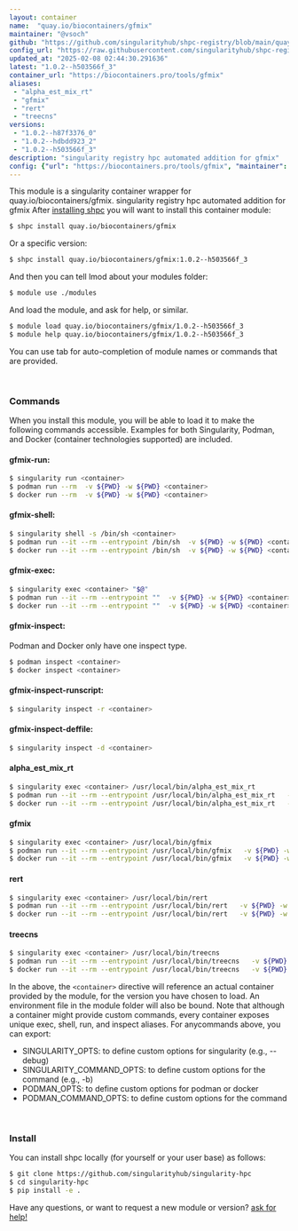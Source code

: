 ```yaml
---
layout: container
name:  "quay.io/biocontainers/gfmix"
maintainer: "@vsoch"
github: "https://github.com/singularityhub/shpc-registry/blob/main/quay.io/biocontainers/gfmix/container.yaml"
config_url: "https://raw.githubusercontent.com/singularityhub/shpc-registry/main/quay.io/biocontainers/gfmix/container.yaml"
updated_at: "2025-02-08 02:44:30.291636"
latest: "1.0.2--h503566f_3"
container_url: "https://biocontainers.pro/tools/gfmix"
aliases:
 - "alpha_est_mix_rt"
 - "gfmix"
 - "rert"
 - "treecns"
versions:
 - "1.0.2--h87f3376_0"
 - "1.0.2--hdbdd923_2"
 - "1.0.2--h503566f_3"
description: "singularity registry hpc automated addition for gfmix"
config: {"url": "https://biocontainers.pro/tools/gfmix", "maintainer": "@vsoch", "description": "singularity registry hpc automated addition for gfmix", "latest": {"1.0.2--h503566f_3": "sha256:6cdf0dd8f6f3a621d22292560e2fbe3d9dfded30bff98c84aa3c363994dbef27"}, "tags": {"1.0.2--h87f3376_0": "sha256:adb9d61278a1f2f5522f63335b1e8fba7b346a96ccae62e76aa5485015f5f7c3", "1.0.2--hdbdd923_2": "sha256:1cfb194290cc6b26a4337c93ef64e02385740ec5ae1f8cd9db93d9fcc1720454", "1.0.2--h503566f_3": "sha256:6cdf0dd8f6f3a621d22292560e2fbe3d9dfded30bff98c84aa3c363994dbef27"}, "docker": "quay.io/biocontainers/gfmix", "aliases": {"alpha_est_mix_rt": "/usr/local/bin/alpha_est_mix_rt", "gfmix": "/usr/local/bin/gfmix", "rert": "/usr/local/bin/rert", "treecns": "/usr/local/bin/treecns"}}
---
```


This module is a singularity container wrapper for quay.io/biocontainers/gfmix.
singularity registry hpc automated addition for gfmix
After [installing shpc](#install) you will want to install this container module:


```bash
$ shpc install quay.io/biocontainers/gfmix
```

Or a specific version:

```bash
$ shpc install quay.io/biocontainers/gfmix:1.0.2--h503566f_3
```

And then you can tell lmod about your modules folder:

```bash
$ module use ./modules
```

And load the module, and ask for help, or similar.

```bash
$ module load quay.io/biocontainers/gfmix/1.0.2--h503566f_3
$ module help quay.io/biocontainers/gfmix/1.0.2--h503566f_3
```

You can use tab for auto-completion of module names or commands that are provided.

<br>

### Commands

When you install this module, you will be able to load it to make the following commands accessible.
Examples for both Singularity, Podman, and Docker (container technologies supported) are included.

#### gfmix-run:

```bash
$ singularity run <container>
$ podman run --rm  -v ${PWD} -w ${PWD} <container>
$ docker run --rm  -v ${PWD} -w ${PWD} <container>
```

#### gfmix-shell:

```bash
$ singularity shell -s /bin/sh <container>
$ podman run --it --rm --entrypoint /bin/sh  -v ${PWD} -w ${PWD} <container>
$ docker run --it --rm --entrypoint /bin/sh  -v ${PWD} -w ${PWD} <container>
```

#### gfmix-exec:

```bash
$ singularity exec <container> "$@"
$ podman run --it --rm --entrypoint ""  -v ${PWD} -w ${PWD} <container> "$@"
$ docker run --it --rm --entrypoint ""  -v ${PWD} -w ${PWD} <container> "$@"
```

#### gfmix-inspect:

Podman and Docker only have one inspect type.

```bash
$ podman inspect <container>
$ docker inspect <container>
```

#### gfmix-inspect-runscript:

```bash
$ singularity inspect -r <container>
```

#### gfmix-inspect-deffile:

```bash
$ singularity inspect -d <container>
```


#### alpha_est_mix_rt

```bash
$ singularity exec <container> /usr/local/bin/alpha_est_mix_rt
$ podman run --it --rm --entrypoint /usr/local/bin/alpha_est_mix_rt   -v ${PWD} -w ${PWD} <container> -c " $@"
$ docker run --it --rm --entrypoint /usr/local/bin/alpha_est_mix_rt   -v ${PWD} -w ${PWD} <container> -c " $@"
```


#### gfmix

```bash
$ singularity exec <container> /usr/local/bin/gfmix
$ podman run --it --rm --entrypoint /usr/local/bin/gfmix   -v ${PWD} -w ${PWD} <container> -c " $@"
$ docker run --it --rm --entrypoint /usr/local/bin/gfmix   -v ${PWD} -w ${PWD} <container> -c " $@"
```


#### rert

```bash
$ singularity exec <container> /usr/local/bin/rert
$ podman run --it --rm --entrypoint /usr/local/bin/rert   -v ${PWD} -w ${PWD} <container> -c " $@"
$ docker run --it --rm --entrypoint /usr/local/bin/rert   -v ${PWD} -w ${PWD} <container> -c " $@"
```


#### treecns

```bash
$ singularity exec <container> /usr/local/bin/treecns
$ podman run --it --rm --entrypoint /usr/local/bin/treecns   -v ${PWD} -w ${PWD} <container> -c " $@"
$ docker run --it --rm --entrypoint /usr/local/bin/treecns   -v ${PWD} -w ${PWD} <container> -c " $@"
```



In the above, the `<container>` directive will reference an actual container provided
by the module, for the version you have chosen to load. An environment file in the
module folder will also be bound. Note that although a container
might provide custom commands, every container exposes unique exec, shell, run, and
inspect aliases. For anycommands above, you can export:

 - SINGULARITY_OPTS: to define custom options for singularity (e.g., --debug)
 - SINGULARITY_COMMAND_OPTS: to define custom options for the command (e.g., -b)
 - PODMAN_OPTS: to define custom options for podman or docker
 - PODMAN_COMMAND_OPTS: to define custom options for the command

<br>

### Install

You can install shpc locally (for yourself or your user base) as follows:

```bash
$ git clone https://github.com/singularityhub/singularity-hpc
$ cd singularity-hpc
$ pip install -e .
```

Have any questions, or want to request a new module or version? [ask for help!](https://github.com/singularityhub/singularity-hpc/issues)